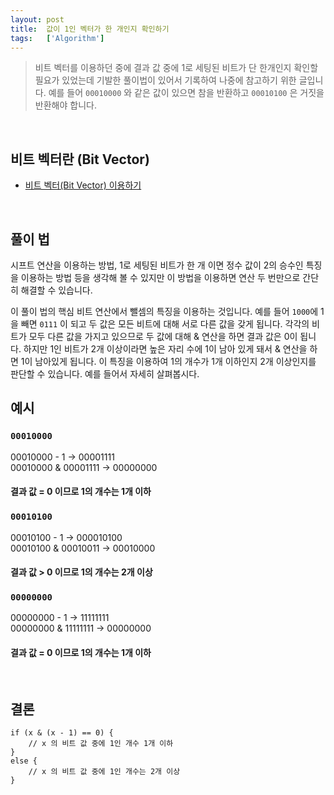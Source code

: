 ```yaml
---
layout: post
title:  값이 1인 벡터가 한 개인지 확인하기
tags:   ['Algorithm']
---
```


> 비트 벡터를 이용하던 중에 결과 값 중에 1로 세팅된 비트가 단 한개인지 확인할 필요가 있었는데 기발한 풀이법이 있어서 기록하여 나중에 참고하기 위한 글입니다. 예를 들어 `00010000` 와 같은 값이 있으면 참을 반환하고 `00010100` 은 거짓을 반환해야 합니다.  

<br/>  

## 비트 벡터란 (Bit Vector)  

- [비트 벡터(Bit Vector) 이용하기](https://cjh5414.github.io/bit-vector/)  

<br/>  

## 풀이 법  

시프트 연산을 이용하는 방법, 1로 세팅된 비트가 한 개 이면 정수 값이 2의 승수인 특징을 이용하는 방법 등을 생각해 볼 수 있지만 이 방법을 이용하면 연산 두 번만으로 간단히 해결할 수 있습니다.  

이 풀이 법의 핵심 비트 연산에서 뺄셈의 특징을 이용하는 것입니다. 예를 들어 `1000`에 1을 빼면 `0111` 이 되고 두 값은 모든 비트에 대해 서로 다른 값을 갖게 됩니다. 각각의 비트가 모두 다른 값을 가지고 있으므로 두 값에 대해 & 연산을 하면 결과 값은 0이 됩니다. 하지만 1인 비트가 2개 이상이라면 높은 자리 수에 1이 남아 있게 돼서 & 연산을 하면 1이 남아있게 됩니다. 이 특징을 이용하여 1의 개수가 1개 이하인지 2개 이상인지를 판단할 수 있습니다. 예를 들어서 자세히 살펴봅시다.   

## 예시  

### `00010000`   

00010000 - 1  ->  00001111   
00010000 & 00001111  ->  00000000  
#### 결과 값 = 0 이므로 1의 개수는 1개 이하

### `00010100`  

00010100 - 1  ->  000010100  
00010100 & 00010011  ->  00010000  
#### 결과 값 > 0 이므로 1의 개수는 2개 이상  

### `00000000`  

00000000 - 1  ->  11111111  
00000000 & 11111111  ->  00000000  
#### 결과 값 = 0 이므로 1의 개수는 1개 이하

<br/>

## 결론  

```
if (x & (x - 1) == 0) {
    // x 의 비트 값 중에 1인 개수 1개 이하
}
else {
    // x 의 비트 값 중에 1인 개수는 2개 이상
}
```  
